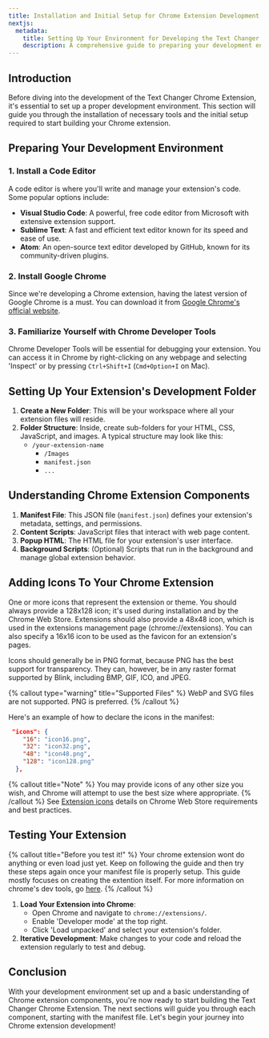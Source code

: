 ```yaml
---
title: Installation and Initial Setup for Chrome Extension Development
nextjs:
  metadata:
    title: Setting Up Your Environment for Developing the Text Changer Chrome Extension
    description: A comprehensive guide to preparing your development environment for building the Text Changer Chrome Extension, including necessary tools and initial configurations.
---
```


## Introduction

Before diving into the development of the Text Changer Chrome Extension, it's essential to set up a proper development environment. This section will guide you through the installation of necessary tools and the initial setup required to start building your Chrome extension.

## Preparing Your Development Environment

### 1. Install a Code Editor

A code editor is where you'll write and manage your extension's code. Some popular options include:

- **Visual Studio Code**: A powerful, free code editor from Microsoft with extensive extension support.
- **Sublime Text**: A fast and efficient text editor known for its speed and ease of use.
- **Atom**: An open-source text editor developed by GitHub, known for its community-driven plugins.

### 2. Install Google Chrome

Since we're developing a Chrome extension, having the latest version of Google Chrome is a must. You can download it from [Google Chrome's official website](https://www.google.com/chrome/).

### 3. Familiarize Yourself with Chrome Developer Tools

Chrome Developer Tools will be essential for debugging your extension. You can access it in Chrome by right-clicking on any webpage and selecting 'Inspect' or by pressing `Ctrl+Shift+I` (`Cmd+Option+I` on Mac).

## Setting Up Your Extension's Development Folder

1. **Create a New Folder**: This will be your workspace where all your extension files will reside.
2. **Folder Structure**: Inside, create sub-folders for your HTML, CSS, JavaScript, and images. A typical structure may look like this:
   - `/your-extension-name`
     - `/Images`
     - `manifest.json`
     - `...`

## Understanding Chrome Extension Components

1. **Manifest File**: This JSON file (`manifest.json`) defines your extension's metadata, settings, and permissions.
2. **Content Scripts**: JavaScript files that interact with web page content.
3. **Popup HTML**: The HTML file for your extension's user interface.
4. **Background Scripts**: (Optional) Scripts that run in the background and manage global extension behavior.

## Adding Icons To Your Chrome Extension
One or more icons that represent the extension or theme. You should always provide a 128x128 icon; it's used during installation and by the Chrome Web Store. Extensions should also provide a 48x48 icon, which is used in the extensions management page (chrome://extensions). You can also specify a 16x16 icon to be used as the favicon for an extension's pages.

Icons should generally be in PNG format, because PNG has the best support for transparency. They can, however, be in any raster format supported by Blink, including BMP, GIF, ICO, and JPEG.

{% callout type="warning" title="Supported Files" %}
WebP and SVG files are not supported. PNG is preferred.
{% /callout %}

Here's an example of how to declare the icons in the manifest:

```json
 "icons": {
    "16": "icon16.png",
    "32": "icon32.png",
    "48": "icon48.png",
    "128": "icon128.png"
  },
```

{% callout title="Note" %}
You may provide icons of any other size you wish, and Chrome will attempt to use the best size where appropriate.
{% /callout %}
See [Extension icons](https://developer.chrome.com/docs/webstore/images#icons) details on Chrome Web Store requirements and best practices.

## Testing Your Extension

{% callout title="Before you test it!" %}
Your chrome extension wont do anything or even load just yet. Keep on following the guide and then try these steps again once your manifest file is properly setup. This guide mostly focuses on creating the extention itself. For more information on chrome's dev tools, go [here](https://developer.chrome.com/docs/extensions).
{% /callout %}

1. **Load Your Extension into Chrome**:
   - Open Chrome and navigate to `chrome://extensions/`.
   - Enable 'Developer mode' at the top right.
   - Click 'Load unpacked' and select your extension's folder.
2. **Iterative Development**: Make changes to your code and reload the extension regularly to test and debug.

## Conclusion

With your development environment set up and a basic understanding of Chrome extension components, you're now ready to start building the Text Changer Chrome Extension. The next sections will guide you through each component, starting with the manifest file. Let's begin your journey into Chrome extension development!